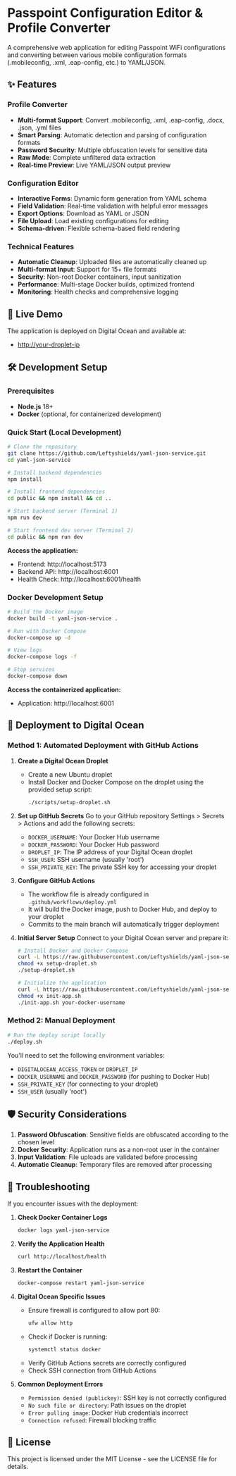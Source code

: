 # Passpoint Configuration Editor & Profile Converter

A comprehensive web application for editing Passpoint WiFi configurations and converting between various mobile configuration formats (.mobileconfig, .xml, .eap-config, etc.) to YAML/JSON.

## ✨ Features

### Profile Converter
- **Multi-format Support**: Convert .mobileconfig, .xml, .eap-config, .docx, .json, .yml files
- **Smart Parsing**: Automatic detection and parsing of configuration formats
- **Password Security**: Multiple obfuscation levels for sensitive data
- **Raw Mode**: Complete unfiltered data extraction
- **Real-time Preview**: Live YAML/JSON output preview

### Configuration Editor  
- **Interactive Forms**: Dynamic form generation from YAML schema
- **Field Validation**: Real-time validation with helpful error messages
- **Export Options**: Download as YAML or JSON
- **File Upload**: Load existing configurations for editing
- **Schema-driven**: Flexible schema-based field rendering

### Technical Features
- **Automatic Cleanup**: Uploaded files are automatically cleaned up
- **Multi-format Input**: Support for 15+ file formats
- **Security**: Non-root Docker containers, input sanitization
- **Performance**: Multi-stage Docker builds, optimized frontend
- **Monitoring**: Health checks and comprehensive logging

## 🔧 Live Demo

The application is deployed on Digital Ocean and available at:
- [http://your-droplet-ip](http://your-droplet-ip)

## 🛠️ Development Setup

### Prerequisites
- **Node.js** 18+ 
- **Docker** (optional, for containerized development)

### Quick Start (Local Development)

```bash
# Clone the repository
git clone https://github.com/Leftyshields/yaml-json-service.git
cd yaml-json-service

# Install backend dependencies
npm install

# Install frontend dependencies  
cd public && npm install && cd ..

# Start backend server (Terminal 1)
npm run dev

# Start frontend dev server (Terminal 2)
cd public && npm run dev
```

**Access the application:**
- Frontend: http://localhost:5173
- Backend API: http://localhost:6001
- Health Check: http://localhost:6001/health

### Docker Development Setup

```bash
# Build the Docker image
docker build -t yaml-json-service .

# Run with Docker Compose
docker-compose up -d

# View logs
docker-compose logs -f

# Stop services
docker-compose down
```

**Access the containerized application:**
- Application: http://localhost:6001

## 🚢 Deployment to Digital Ocean

### Method 1: Automated Deployment with GitHub Actions

1. **Create a Digital Ocean Droplet**
   - Create a new Ubuntu droplet
   - Install Docker and Docker Compose on the droplet using the provided setup script:
     ```bash
     ./scripts/setup-droplet.sh
     ```

2. **Set up GitHub Secrets**
   Go to your GitHub repository Settings > Secrets > Actions and add the following secrets:
   - `DOCKER_USERNAME`: Your Docker Hub username
   - `DOCKER_PASSWORD`: Your Docker Hub password
   - `DROPLET_IP`: The IP address of your Digital Ocean droplet
   - `SSH_USER`: SSH username (usually 'root')
   - `SSH_PRIVATE_KEY`: The private SSH key for accessing your droplet

3. **Configure GitHub Actions**
   - The workflow file is already configured in `.github/workflows/deploy.yml`
   - It will build the Docker image, push to Docker Hub, and deploy to your droplet
   - Commits to the main branch will automatically trigger deployment

4. **Initial Server Setup**
   Connect to your Digital Ocean server and prepare it:
   ```bash
   # Install Docker and Docker Compose
   curl -L https://raw.githubusercontent.com/Leftyshields/yaml-json-service/main/scripts/setup-droplet.sh > setup-droplet.sh
   chmod +x setup-droplet.sh
   ./setup-droplet.sh
   
   # Initialize the application
   curl -L https://raw.githubusercontent.com/Leftyshields/yaml-json-service/main/scripts/init-app.sh > init-app.sh
   chmod +x init-app.sh
   ./init-app.sh your-docker-username
   ```

### Method 2: Manual Deployment

```bash
# Run the deploy script locally
./deploy.sh
```

You'll need to set the following environment variables:
- `DIGITALOCEAN_ACCESS_TOKEN` or `DROPLET_IP`
- `DOCKER_USERNAME` and `DOCKER_PASSWORD` (for pushing to Docker Hub)
- `SSH_PRIVATE_KEY` (for connecting to your droplet)
- `SSH_USER` (usually 'root')

## 🛡️ Security Considerations

1. **Password Obfuscation**: Sensitive fields are obfuscated according to the chosen level
2. **Docker Security**: Application runs as a non-root user in the container
3. **Input Validation**: File uploads are validated before processing
4. **Automatic Cleanup**: Temporary files are removed after processing

## 📝 Troubleshooting

If you encounter issues with the deployment:

1. **Check Docker Container Logs**
   ```bash
   docker logs yaml-json-service
   ```

2. **Verify the Application Health**
   ```bash
   curl http://localhost/health
   ```

3. **Restart the Container**
   ```bash
   docker-compose restart yaml-json-service
   ```

4. **Digital Ocean Specific Issues**
   - Ensure firewall is configured to allow port 80:
     ```bash
     ufw allow http
     ```
   - Check if Docker is running:
     ```bash
     systemctl status docker
     ```
   - Verify GitHub Actions secrets are correctly configured
   - Check SSH connection from GitHub Actions

5. **Common Deployment Errors**
   - `Permission denied (publickey)`: SSH key is not correctly configured
   - `No such file or directory`: Path issues on the droplet
   - `Error pulling image`: Docker Hub credentials incorrect
   - `Connection refused`: Firewall blocking traffic

## 📄 License

This project is licensed under the MIT License - see the LICENSE file for details.